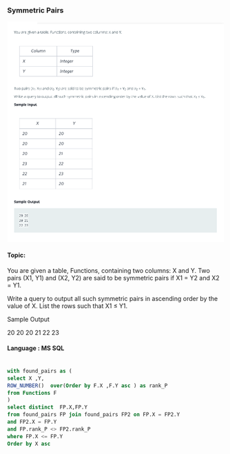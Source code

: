 ### Symmetric Pairs

<img src="../PIc/59.png" alt="solution">


#### Topic:
You are given a table, Functions, containing two columns: X and Y.
Two pairs (X1, Y1) and (X2, Y2) are said to be symmetric pairs if X1 = Y2 and X2 = Y1.

Write a query to output all such symmetric pairs in ascending order by the value of X. List the rows such that X1 ≤ Y1.

Sample Output

20 20
20 21
22 23



#### Language : MS SQL
```sql

with found_pairs as (
select X ,Y,
ROW_NUMBER()  over(Order by F.X ,F.Y asc ) as rank_P
from Functions F 
)
select distinct  FP.X,FP.Y 
from found_pairs FP join found_pairs FP2 on FP.X = FP2.Y 
and FP2.X = FP.Y
and FP.rank_P <> FP2.rank_P
where FP.X <= FP.Y
Order by X asc


```
